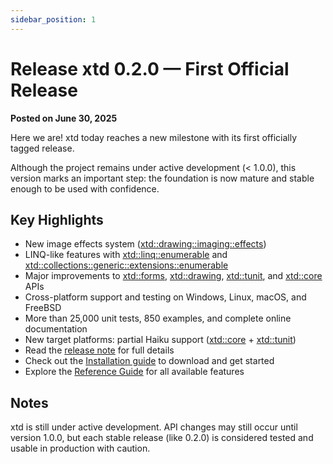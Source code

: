 ```yaml
---
sidebar_position: 1
---
```


# Release xtd 0.2.0 — First Official Release

**Posted on June 30, 2025**

Here we are! xtd today reaches a new milestone with its first officially tagged release.

Although the project remains under active development (< 1.0.0), this version marks an important step:
the foundation is now mature and stable enough to be used with confidence.

## Key Highlights

*	New image effects system ([xtd::drawing::imaging::effects](https://gammasoft71.github.io/xtd/reference_guides/v0.2.0/image_effects_page.html))
*	LINQ-like features with [xtd::linq::enumerable](https://gammasoft71.github.io/xtd/reference_guides/v0.2.0/classxtd_1_1linq_1_1enumerable.html) and [xtd::collections::generic::extensions::enumerable](https://gammasoft71.github.io/xtd/reference_guides/v0.2.0/classxtd_1_1collections_1_1generic_1_1extensions_1_1enumerable.html)
*	Major improvements to [xtd::forms](https://gammasoft71.github.io/xtd/reference_guides/v0.2.0/group__xtd__forms.html), [xtd::drawing](https://gammasoft71.github.io/xtd/reference_guides/v0.2.0/group__xtd__drawing.html), [xtd::tunit](https://gammasoft71.github.io/xtd/reference_guides/v0.2.0/group__xtd__tunit.html), and [xtd::core](https://gammasoft71.github.io/xtd/reference_guides/v0.2.0/group__xtd__core.html) APIs
*	Cross-platform support and testing on Windows, Linux, macOS, and FreeBSD
*	More than 25,000 unit tests, 850 examples, and complete online documentation
*	New target platforms: partial Haiku support ([xtd::core](https://gammasoft71.github.io/xtd/reference_guides/v0.2.0/group__xtd__core.html) + [xtd::tunit](https://gammasoft71.github.io/xtd/reference_guides/v0.2.0/group__xtd__tunit.html))
*	Read the [release note](documentation/release_notes/v0.2.0_release_note.md) for full details
*	Check out the [Installation guide](downloads.md) to download and get started
*	Explore the [Reference Guide](https://gammasoft71.github.io/xtd/reference_guides/v0.2.0/index.html) for all available features

## Notes

xtd is still under active development.
API changes may still occur until version 1.0.0, but each stable release (like 0.2.0) is considered tested and usable in production with caution.
